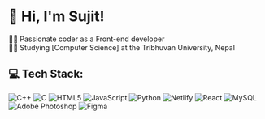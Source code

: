 # 👋 Hi, I'm Sujit!
👨‍💻 Passionate coder as a Front-end developer<br>
👨‍🎓 Studying [Computer Science] at the Tribhuvan University, Nepal


## 💻 Tech Stack:
![C++](https://img.shields.io/badge/c++-%2300599C.svg?style=for-the-badge&logo=c%2B%2B&logoColor=white) ![C](https://img.shields.io/badge/c-%2300599C.svg?style=for-the-badge&logo=c&logoColor=white) ![HTML5](https://img.shields.io/badge/html5-%23E34F26.svg?style=for-the-badge&logo=html5&logoColor=white) ![JavaScript](https://img.shields.io/badge/javascript-%23323330.svg?style=for-the-badge&logo=javascript&logoColor=%23F7DF1E) ![Python](https://img.shields.io/badge/python-3670A0?style=for-the-badge&logo=python&logoColor=ffdd54) ![Netlify](https://img.shields.io/badge/netlify-%23000000.svg?style=for-the-badge&logo=netlify&logoColor=#00C7B7) ![React](https://img.shields.io/badge/react-%2320232a.svg?style=for-the-badge&logo=react&logoColor=%2361DAFB) ![MySQL](https://img.shields.io/badge/mysql-%2300000f.svg?style=for-the-badge&logo=mysql&logoColor=white) ![Adobe Photoshop](https://img.shields.io/badge/adobe%20photoshop-%2331A8FF.svg?style=for-the-badge&logo=adobe%20photoshop&logoColor=white) ![Figma](https://img.shields.io/badge/figma-%23F24E1E.svg?style=for-the-badge&logo=figma&logoColor=white)
<!--
# 📊 GitHub Stats:
![](https://github-readme-stats.vercel.app/api?username=suhzeet&theme=dark&hide_border=false&include_all_commits=false&count_private=false)<br/>
![](https://github-readme-streak-stats.herokuapp.com/?user=suhzeet&theme=dark&hide_border=false)<br/>
![](https://github-readme-stats.vercel.app/api/top-langs/?username=suhzeet&theme=dark&hide_border=false&include_all_commits=false&count_private=false&layout=compact) --->

<!-- Proudly created with GPRM ( https://gprm.itsvg.in ) -->
